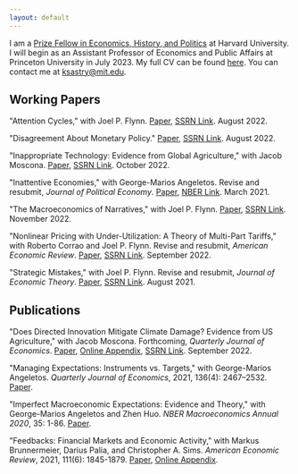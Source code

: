 ```yaml
---
layout: default
---
```


I am a [Prize Fellow in Economics, History, and Politics](https://histecon.fas.harvard.edu/ehppf/index.html) at Harvard University. I will begin as an Assistant Professor of Economics and Public Affairs at Princeton University in July 2023. My full CV can be found [here](files/kas_cv.pdf). You can contact me at ksastry@mit.edu.




## Working Papers

"Attention Cycles," with Joel P. Flynn.
[Paper](files/AC_Aug_12_2022.pdf),
[SSRN Link](https://papers.ssrn.com/sol3/papers.cfm?abstract_id=3592107).
August 2022.

"Disagreement About Monetary Policy."
[Paper](files/sastry_monetary_Aug2022.pdf),
[SSRN Link](https://papers.ssrn.com/sol3/papers.cfm?abstract_id=3421723).
August 2022.

"Inappropriate Technology: Evidence from Global Agriculture," with Jacob Moscona.
[Paper](files/IT_30oct2022.pdf),
[SSRN Link](https://papers.ssrn.com/sol3/papers.cfm?abstract_id=3886019).
October 2022.

"Inattentive Economies," with George-Marios Angeletos. Revise and resubmit, _Journal of Political Economy_.
[Paper](files/ie_march21.pdf),
[NBER Link](https://www.nber.org/papers/w26413).
March 2021.

"The Macroeconomics of Narratives," with Joel P. Flynn.
[Paper](files/Narratives_Nov03.pdf),
[SSRN Link](https://papers.ssrn.com/sol3/papers.cfm?abstract_id=4140751).
November 2022.


"Nonlinear Pricing with Under-Utilization: A Theory of Multi-Part Tariffs," with Roberto Corrao and Joel P. Flynn. Revise and resubmit, _American Economic Review_.
[Paper](files/NLPU_Sep2022.pdf),
[SSRN Link](https://papers.ssrn.com/sol3/papers.cfm?abstract_id=3817175).
September 2022.

"Strategic Mistakes," with Joel P. Flynn. Revise and resubmit, _Journal of Economic Theory_.
[Paper](files/SMAug21.pdf), [SSRN Link](https://papers.ssrn.com/sol3/papers.cfm?abstract_id=3663481).
August 2021.

## Publications

"Does Directed Innovation Mitigate Climate Damage? Evidence from US Agriculture," with Jacob Moscona. Forthcoming, _Quarterly Journal of Economics_.
[Paper](files/MosconaSastry_Main.pdf),
[Online Appendix](files/MosconaSastry_Appendix.pdf),
[SSRN Link](https://papers.ssrn.com/sol3/papers.cfm?abstract_id=3744951).
September 2022.

"Managing Expectations: Instruments vs. Targets," with George-Marios Angeletos. _Quarterly Journal of Economics_, 2021, 136(4): 2467–2532.
[Paper](files/pc_sep20.pdf).

"Imperfect Macroeconomic Expectations: Evidence and Theory," with George-Marios Angeletos and Zhen Huo. _NBER Macroeconomics Annual 2020_, 35: 1-86.
[Paper](files/ime.pdf).

"Feedbacks: Financial Markets and Economic Activity," with Markus Brunnermeier, Darius Palia, and Christopher A. Sims. _American Economic Review_, 2021, 111(6): 1845-1879.
[Paper](files/bpss_paper.pdf),
[Online Appendix](files/bpss_app.pdf).

